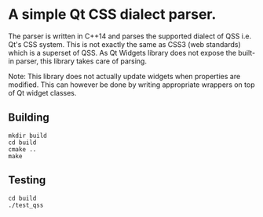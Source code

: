 # A simple Qt CSS dialect parser.

The parser is written in C++14 and parses the supported dialect of QSS i.e. Qt's CSS system. This is not exactly the 
same as CSS3 (web standards) which is a superset of QSS. As Qt Widgets library does not expose the built-in parser,
this library takes care of parsing. 

Note: This library does not actually update widgets when properties are modified. This can however be done by writing
appropriate wrappers on top of Qt widget classes.

## Building

```
mkdir build
cd build
cmake ..
make
```

## Testing

```
cd build
./test_qss
```
